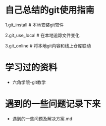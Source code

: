# 自己总结的git使用指南

1.git_install # 本地安装git软件

2.git_use_local # 在本地追踪文件变化

3.git_online # 将本地git内容和线上仓库联动

# 学习过的资料

- 六角学院-git教学



# 遇到的一些问题记录下来

- 遇到的一些问题及解决方案.md

  